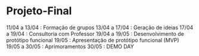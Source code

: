 # Projeto-Final
11/04 a 13/04 : Formação de grupos 13/04 a 17/04 : Geração de ideias 17/04 a 19/04 : Consultoria com Professor 19/04 a 19/05 : Desenvolvimento de protótipo funcional 19/05 : Apresentação de protótipo funcional (MVP) 19/05 a 30/05 : Aprimoramentos 30/05 : DEMO DAY
